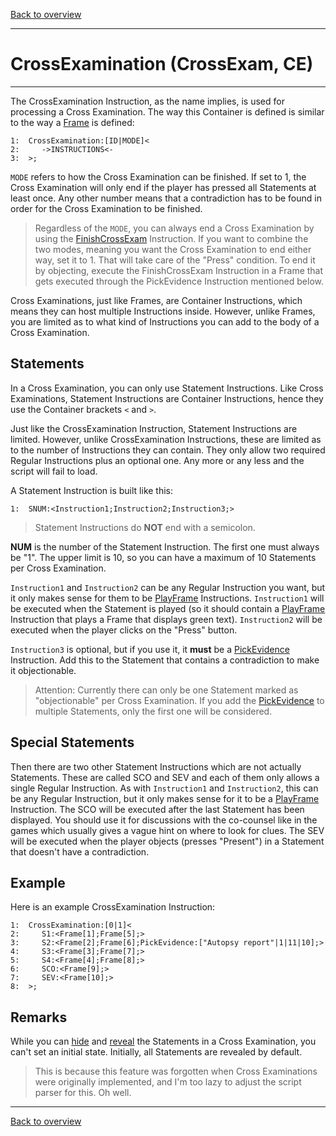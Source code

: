 [Back to overview](index.md)

---
# CrossExamination (CrossExam, CE)

---

The CrossExamination Instruction, as the name implies, is used for processing a Cross Examination. The way this Container is defined is similar to the way a [Frame](Frame.md) is defined:

```
1:  CrossExamination:[ID|MODE]<
2:     ->INSTRUCTIONS<-
3:  >;
```

`MODE` refers to how the Cross Examination can be finished. If set to 1, the Cross Examination will only end if the player has pressed all Statements at least once.
Any other number means that a contradiction has to be found in order for the Cross Examination to be finished.
> Regardless of the `MODE`, you can always end a Cross Examination by using the [FinishCrossExam](FinishCrossExam.md) Instruction.
> If you want to combine the two modes, meaning you want the Cross Examination to end either way, set it to 1. That will take care of the "Press" condition. To end it by objecting, execute the FinishCrossExam Instruction in a Frame that gets executed through the PickEvidence Instruction mentioned below.  

Cross Examinations, just like Frames, are Container Instructions, which means they can host multiple Instructions inside. However, unlike Frames, you are limited as to what kind of Instructions you can add to the body of a Cross Examination.

## Statements

In a Cross Examination, you can only use Statement Instructions. Like Cross Examinations, Statement Instructions are Container Instructions, hence they use the Container brackets `<` and `>`.

Just like the CrossExamination Instruction, Statement Instructions are limited. However, unlike CrossExamination Instructions, these are limited as to the number of Instructions they can contain. They only allow two required Regular Instructions plus an optional one. Any more or any less and the script will fail to load. 

A Statement Instruction is built like this:

```
1:  SNUM:<Instruction1;Instruction2;Instruction3;>
```

> Statement Instructions do **NOT** end with a semicolon.
 
**NUM** is the number of the Statement Instruction. The first one must always be "1". The upper limit is 10, so you can have a maximum of 10 Statements per Cross Examination.

`Instruction1` and `Instruction2` can be any Regular Instruction you want, but it only makes sense for them to be [PlayFrame](PlayFrame.md) Instructions. `Instruction1` will be executed when the Statement is played (so it should contain a [PlayFrame](PlayFrame.md) Instruction that plays a Frame that displays green text). `Instruction2` will be executed when the player clicks on the "Press" button.  

`Instruction3` is optional, but if you use it, it **must** be a [PickEvidence](PickEvidence.md) Instruction. Add this to the Statement that contains a contradiction to make it objectionable.

> Attention: Currently there can only be one Statement marked as "objectionable" per Cross Examination. If you add the [PickEvidence](PickEvidence.md) to multiple Statements, only the first one will be considered.

## Special Statements

Then there are two other Statement Instructions which are not actually Statements.
These are called SCO and SEV and each of them only allows a single Regular Instruction. As with `Instruction1` and `Instruction2`, this can be any Regular Instruction, but it only makes sense for it to be a [PlayFrame](PlayFrame.md) Instruction.
The SCO will be executed after the last Statement has been displayed. You should use it for discussions with the co-counsel like in the games which usually gives a vague hint on where to look for clues.
The SEV will be executed when the player objects (presses "Present") in a Statement that doesn't have a contradiction. 

## Example

Here is an example CrossExamination Instruction:

```
1:  CrossExamination:[0|1]<
2:     S1:<Frame[1];Frame[5];>   
3:     S2:<Frame[2];Frame[6];PickEvidence:["Autopsy report"|1|11|10];>
4:     S3:<Frame[3];Frame[7];>
5:     S4:<Frame[4];Frame[8];>
6:     SCO:<Frame[9];>
7:     SEV:<Frame[10];>
8:  >;
``` 

## Remarks

While you can [hide](HideStatement.md) and [reveal](RevealStatement.md) the Statements in a Cross Examination, you can't set an initial state. Initially, all Statements are revealed by default.  
> This is because this feature was forgotten when Cross Examinations were originally implemented, and I'm too lazy to adjust the script parser for this. Oh well.

---
[Back to overview](index.md)
